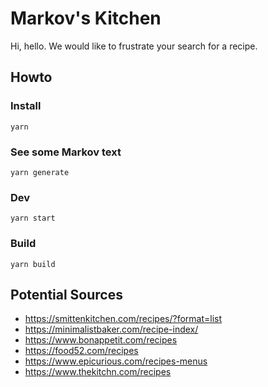# Markov's Kitchen

Hi, hello. We would like to frustrate your search for a recipe.

## Howto

### Install
`yarn`

### See some Markov text
`yarn generate`

### Dev
`yarn start`

### Build
`yarn build`

## Potential Sources

- https://smittenkitchen.com/recipes/?format=list
- https://minimalistbaker.com/recipe-index/
- https://www.bonappetit.com/recipes
- https://food52.com/recipes
- https://www.epicurious.com/recipes-menus
- https://www.thekitchn.com/recipes
